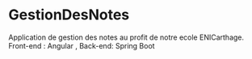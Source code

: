 # GestionDesNotes
 Application de gestion des notes au profit de notre ecole ENICarthage. Front-end : Angular , Back-end: Spring Boot
